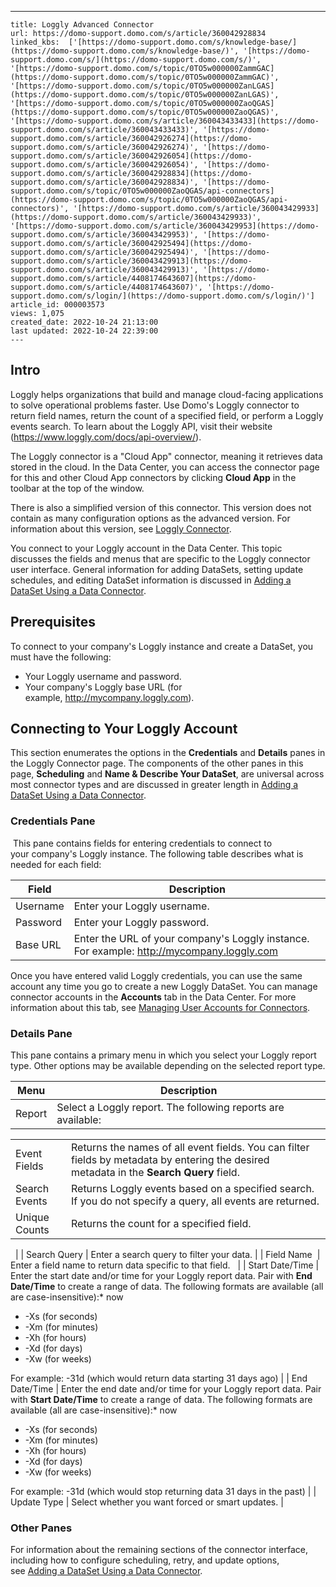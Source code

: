 ---
    title: Loggly Advanced Connector
    url: https://domo-support.domo.com/s/article/360042928834
    linked_kbs:  ['[https://domo-support.domo.com/s/knowledge-base/](https://domo-support.domo.com/s/knowledge-base/)', '[https://domo-support.domo.com/s/](https://domo-support.domo.com/s/)', '[https://domo-support.domo.com/s/topic/0TO5w000000ZammGAC](https://domo-support.domo.com/s/topic/0TO5w000000ZammGAC)', '[https://domo-support.domo.com/s/topic/0TO5w000000ZanLGAS](https://domo-support.domo.com/s/topic/0TO5w000000ZanLGAS)', '[https://domo-support.domo.com/s/topic/0TO5w000000ZaoQGAS](https://domo-support.domo.com/s/topic/0TO5w000000ZaoQGAS)', '[https://domo-support.domo.com/s/article/360043433433](https://domo-support.domo.com/s/article/360043433433)', '[https://domo-support.domo.com/s/article/360042926274](https://domo-support.domo.com/s/article/360042926274)', '[https://domo-support.domo.com/s/article/360042926054](https://domo-support.domo.com/s/article/360042926054)', '[https://domo-support.domo.com/s/article/360042928834](https://domo-support.domo.com/s/article/360042928834)', '[https://domo-support.domo.com/s/topic/0TO5w000000ZaoQGAS/api-connectors](https://domo-support.domo.com/s/topic/0TO5w000000ZaoQGAS/api-connectors)', '[https://domo-support.domo.com/s/article/360043429933](https://domo-support.domo.com/s/article/360043429933)', '[https://domo-support.domo.com/s/article/360043429953](https://domo-support.domo.com/s/article/360043429953)', '[https://domo-support.domo.com/s/article/360042925494](https://domo-support.domo.com/s/article/360042925494)', '[https://domo-support.domo.com/s/article/360043429913](https://domo-support.domo.com/s/article/360043429913)', '[https://domo-support.domo.com/s/article/4408174643607](https://domo-support.domo.com/s/article/4408174643607)', '[https://domo-support.domo.com/s/login/](https://domo-support.domo.com/s/login/)']
    article_id: 000003573
    views: 1,075
    created_date: 2022-10-24 21:13:00
    last updated: 2022-10-24 22:39:00
    ---



Intro
-----


Loggly helps organizations that build and manage cloud-facing applications to solve operational problems faster. Use Domo's Loggly connector to return field names, return the count of a specified field, or perform a Loggly events search. To learn about the Loggly API, visit their website (<https://www.loggly.com/docs/api-overview/>).





The Loggly connector is a "Cloud App" connector, meaning it retrieves data stored in the cloud. In the Data Center, you can access the connector page for this and other Cloud App connectors by clicking **Cloud App** in the toolbar at the top of the window.




There is also a simplified version of this connector. This version does not contain as many configuration options as the advanced version. For information about this version, see [Loggly Connector](/s/article/360043433433 "Loggly Connector").


You connect to your Loggly account in the Data Center. This topic discusses the fields and menus that are specific to the Loggly connector user interface. General information for adding DataSets, setting update schedules, and editing DataSet information is discussed in [Adding a DataSet Using a Data Connector](/s/article/360042926274 "Adding a DataSet Using a Data Connector").


Prerequisites
-------------


To connect to your company's Loggly instance and create a DataSet, you must have the following:


* Your Loggly username and password.
* Your company's Loggly base URL (for example, <http://mycompany.loggly.com>).


Connecting to Your Loggly Account
---------------------------------


This section enumerates the options in the **Credentials** and **Details** panes in the Loggly Connector page. The components of the other panes in this page, **Scheduling** and **Name & Describe Your DataSet**, are universal across most connector types and are discussed in greater length in [Adding a DataSet Using a Data Connector](/s/article/360042926274 "Adding a DataSet Using a Data Connector").


### Credentials Pane


 This pane contains fields for entering credentials to connect to your company's Loggly instance. The following table describes what is needed for each field:  




| Field | Description |
| --- | --- |
| Username | Enter your Loggly username. |
| Password | Enter your Loggly password. |
| Base URL | Enter the URL of your company's Loggly instance. For example: <http://mycompany.loggly.com> |


Once you have entered valid Loggly credentials, you can use the same account any time you go to create a new Loggly DataSet. You can manage connector accounts in the **Accounts** tab in the Data Center. For more information about this tab, see [Managing User Accounts for Connectors](/s/article/360042926054 "Managing User Accounts for Connectors").


### Details Pane


This pane contains a primary menu in which you select your Loggly report type. Other options may be available depending on the selected report type.




| Menu | Description |
| --- | --- |
| Report | Select a Loggly report. The following reports are available:

|  |  |
| --- | --- |
| Event Fields | Returns the names of all event fields. You can filter fields by metadata by entering the desired metadata in the **Search Query** field. |
| Search Events | Returns Loggly events based on a specified search. If you do not specify a query, all events are returned. |
| Unique Counts | Returns the count for a specified field.  |

  |
| Search Query | Enter a search query to filter your data. |
| Field Name  | Enter a field name to return data specific to that field.   |
| Start Date/Time | Enter the start date and/or time for your Loggly report data. Pair with **End Date/Time** to create a range of data. The following formats are available (all are case-insensitive):* now
* -Xs (for seconds)
* -Xm (for minutes)
* -Xh (for hours)
* -Xd (for days)
* -Xw (for weeks)

For example: -31d (which would return data starting 31 days ago) |
| End Date/Time | Enter the end date and/or time for your Loggly report data. Pair with **Start Date/Time** to create a range of data. The following formats are available (all are case-insensitive):* now
* -Xs (for seconds)
* -Xm (for minutes)
* -Xh (for hours)
* -Xd (for days)
* -Xw (for weeks)

For example: -31d (which would stop returning data 31 days in the past) |
| Update Type | Select whether you want forced or smart updates. |


### Other Panes


For information about the remaining sections of the connector interface, including how to configure scheduling, retry, and update options, see [Adding a DataSet Using a Data Connector](/s/article/360042926274).

